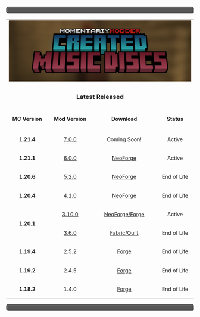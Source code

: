 <p><img src="https://raw.githubusercontent.com/MomentariyModder/branding/main/sites/site/line.png" alt="" /></p>
<table><tbody>
    <tr>
        <td colspan="5"><img src="https://raw.githubusercontent.com/MomentariyModder/branding/main/sites/projects-banner/cmd.png" width="100%"></td>
    </tr>
    <tr>
        <td colspan="5"><h3 align="center">Latest Released</h3></td>
    </tr>
    <tr>
        <td><h4 align="center">MC Version</h4></td>
        <td><h4 align="center">Mod Version</h4></td>
        <td colspan="2"><h4 align="center">Download</h4></td>
		<td><h4 align="center">Status</h4></td>
    </tr>
	<tr>
        <td><p align="center"><b>1.21.4</b></p></td>
        <td><p align="center"><a href="">7.0.0</a></p></td>
        <td colspan="2"><p align="center">Coming Soon!</p></td>
        <td><p align="center">Active</p></td>
    </tr>
	<tr>
        <td><p align="center"><b>1.21.1</b></p></td>
        <td><p align="center"><a href="https://momentariymodder.com/blog/cmd-3.10.0-6.0.0">6.0.0</a></p></td>
        <td colspan="2"><p align="center"><a href="https://github.com/MomentariyModder/release/blob/main/supported/created_music_discs/neoforge/1.21.1/%5BNeoForge%201.21.1%5DCreated%20Music%20Discs%5B6.0.0%5D.jar">NeoForge</a></p></td>
        <td><p align="center">Active</p></td>
    </tr>
	<tr>
        <td><p align="center"><b>1.20.6</b></p></td>
        <td><p align="center"><a href="https://momentariymodder.com/blog/cmd-3.9.0-5.2.0">5.2.0</a></p></td>
        <td colspan="2"><p align="center"><a href="https://github.com/MomentariyModder/release/blob/main/supported/created_music_discs/neoforge/1.20.6/%5BNeoForge%201.20.6%5DCreated%20Music%20Discs%5B5.2.0%5D.jar">NeoForge</a></p></td>
        <td><p align="center">End of Life</p></td>
    </tr>
	<tr>
        <td><p align="center"><b>1.20.4</b></p></td>
        <td><p align="center"><a href="https://momentariymodder.com/blog/cmd-3.7.0-4.1.0">4.1.0</a></p></td>
        <td colspan="2"><p align="center"><a href="https://github.com/MomentariyModder/release/blob/main/supported/created_music_discs/neoforge/1.20.4/%5BNeoForge%201.20.4%5DCreated%20Music%20Discs%5B4.1.0%5D.jar">NeoForge</a></p></td>
        <td><p align="center">End of Life</p></td>
    </tr>
    <tr>
        <td rowspan="2"><p align="center"><b>1.20.1</b></p></td>
        <td><p align="center"><a href="https://momentariymodder.com/blog/cmd-3.10.0-6.0.0">3.10.0</a></p></td>
        <td colspan="2"><p align="center"><a href="https://github.com/MomentariyModder/release/blob/main/supported/created_music_discs/forge/1.20.1/%5BNeoLexForge%201.20.1%5DCreated%20Music%20Discs%5B3.9.0%5D.jar">NeoForge/Forge</a></p></td>
        <td><p align="center">Active</p></td>
    </tr>
	<tr>
        <td><p align="center"><a href="https://momentariymodder.com/blog/cmd-3.6.0">3.6.0</a></p></td>
        <td colspan="2"><p align="center"><a href="https://github.com/MomentariyModder/release/blob/main/supported/created_music_discs/fabric/1.20.1/%5BFabricQuilt%201.20.1%5DCreated%20Music%20Discs%5B3.6.0%5D.jar">Fabric/Quilt</a></p></td>
		<td><p align="center">End of Life</p></td>
    </tr>
    <tr>
        <td><p align="center"><b>1.19.4</b></p></td>
        <td><p align="center">2.5.2</p></td>
        <td colspan="2"><p align="center"><a href="https://github.com/MomentariyModder/release/blob/main/supported/created_music_discs/forge/1.19.4/%5B1.19.4%5DCreated%20Music%20Discs%5B2.5.2%5D.jar">Forge</a></p></td>
		<td><p align="center">End of Life</p></td>
    </tr>
    <tr>
        <td><p align="center"><b>1.19.2</b></p></td>
        <td><p align="center">2.4.5</p></td>
        <td colspan="2"><p align="center"><a href="https://github.com/MomentariyModder/release/blob/main/supported/created_music_discs/forge/1.19.2/%5B1.19.2%5DCreated%20Music%20Discs%5B2.4.5%5D.jar">Forge</a></p></td>
		<td><p align="center">End of Life</p></td>
    </tr>
    <tr>
        <td><p align="center"><b>1.18.2</b></p></td>
        <td><p align="center">1.4.0</p></td>
        <td colspan="2"><p align="center"><a href="https://github.com/MomentariyModder/release/blob/main/supported/created_music_discs/forge/1.18.2/%5B1.18.2%5DCreated%20Music%20Discs%5B1.4.0%5D.jar">Forge</a></p></td>
		<td><p align="center">End of Life</p></td>
    </tr></tbody>
</table>
<p><img src="https://raw.githubusercontent.com/MomentariyModder/branding/main/sites/site/line.png" alt="" /></p>